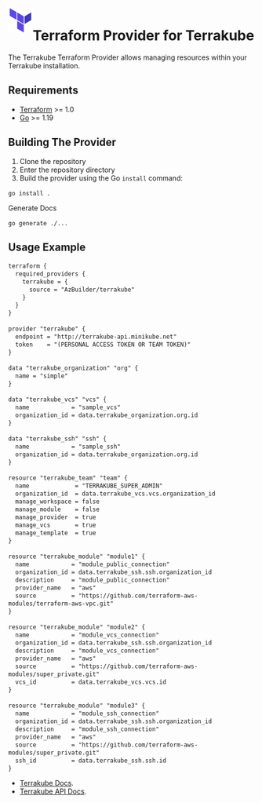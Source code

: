 <a href="https://terraform.io">
    <img src=".github/tf.png" alt="Terraform logo" title="Terraform" align="left" height="50" />
</a>

# Terraform Provider for Terrakube

The Terrakube Terraform Provider allows managing resources within your Terrakube installation.

## Requirements

- [Terraform](https://developer.hashicorp.com/terraform/downloads) >= 1.0
- [Go](https://golang.org/doc/install) >= 1.19

## Building The Provider

1. Clone the repository
2. Enter the repository directory
3. Build the provider using the Go `install` command:

```shell
go install .
```

Generate Docs
```shell
go generate ./...
```

## Usage Example

```hcl
terraform {
  required_providers {
    terrakube = {
      source = "AzBuilder/terrakube"
    }
  }
}

provider "terrakube" {
  endpoint = "http://terrakube-api.minikube.net"
  token    = "(PERSONAL ACCESS TOKEN OR TEAM TOKEN)"
}

data "terrakube_organization" "org" {
  name = "simple"
}

data "terrakube_vcs" "vcs" {
  name            = "sample_vcs"
  organization_id = data.terrakube_organization.org.id
}

data "terrakube_ssh" "ssh" {
  name            = "sample_ssh"
  organization_id = data.terrakube_organization.org.id
}

resource "terrakube_team" "team" {
  name             = "TERRAKUBE_SUPER_ADMIN"
  organization_id  = data.terrakube_vcs.vcs.organization_id
  manage_workspace = false
  manage_module    = false
  manage_provider  = true
  manage_vcs       = true
  manage_template  = true
}

resource "terrakube_module" "module1" {
  name            = "module_public_connection"
  organization_id = data.terrakube_ssh.ssh.organization_id
  description     = "module_public_connection"
  provider_name   = "aws"
  source          = "https://github.com/terraform-aws-modules/terraform-aws-vpc.git"
}

resource "terrakube_module" "module2" {
  name            = "module_vcs_connection"
  organization_id = data.terrakube_ssh.ssh.organization_id
  description     = "module_vcs_connection"
  provider_name   = "aws"
  source          = "https://github.com/terraform-aws-modules/super_private.git"
  vcs_id          = data.terrakube_vcs.vcs.id
}

resource "terrakube_module" "module3" {
  name            = "module_ssh_connection"
  organization_id = data.terrakube_ssh.ssh.organization_id
  description     = "module_ssh_connection"
  provider_name   = "aws"
  source          = "https://github.com/terraform-aws-modules/super_private.git"
  ssh_id          = data.terrakube_ssh.ssh.id
}
```

* [Terrakube Docs](https://docs.terrakube.io/).
* [Terrakube API Docs](https://docs.terrakube.io/api/methods).

